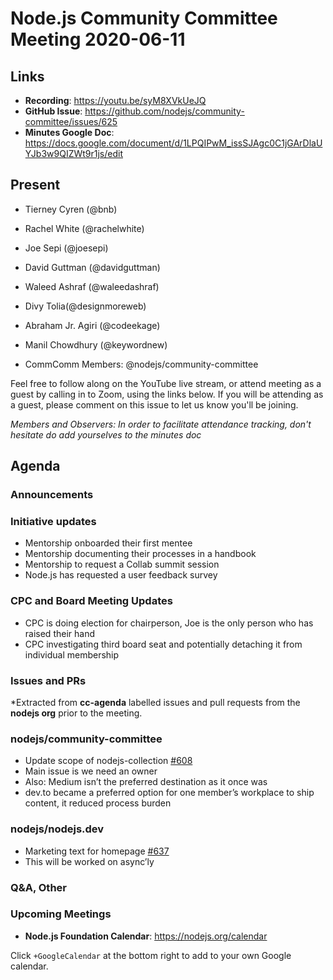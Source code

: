 # Node.js  Community Committee Meeting 2020-06-11

## Links

* **Recording**: https://youtu.be/syM8XVkUeJQ
* **GitHub Issue**: https://github.com/nodejs/community-committee/issues/625
* **Minutes Google Doc**: https://docs.google.com/document/d/1LPQIPwM_issSJAgc0C1jGArDlaUYJb3w9QIZWt9r1js/edit

## Present

* Tierney Cyren (@bnb)
* Rachel White (@rachelwhite)
* Joe Sepi (@joesepi)
* David Guttman (@davidguttman)
* Waleed Ashraf (@waleedashraf)
* Divy Tolia(@designmoreweb)
* Abraham Jr. Agiri (@codeekage) 
* Manil Chowdhury (@keywordnew)

* CommComm Members: @nodejs/community-committee

Feel free to follow along on the YouTube live stream, or attend meeting as a guest 
by calling in to Zoom, using the links below. If you will be attending as a guest, 
please comment on this issue to let us know you'll be joining.

*Members and Observers: In order to facilitate attendance tracking, don't hesitate do add yourselves to the minutes doc*

## Agenda

### Announcements

### Initiative updates

* Mentorship onboarded their first mentee
* Mentorship documenting their processes in a handbook
* Mentorship to request a Collab summit session
* Node.js has requested a user feedback survey

### CPC and Board Meeting Updates

* CPC is doing election for chairperson, Joe is the only person who has raised their hand
* CPC investigating third board seat and potentially detaching it from individual membership

### Issues and PRs 

*Extracted from **cc-agenda** labelled issues and pull requests from the **nodejs org** prior to the meeting.

### nodejs/community-committee

* Update scope of nodejs-collection [#608](https://github.com/nodejs/community-committee/issues/608)
 * Main issue is we need an owner
 * Also: Medium isn’t the preferred destination as it once was
 * dev.to became a preferred option for one member’s workplace to ship content, it reduced process burden

### nodejs/nodejs.dev

* Marketing text for homepage [#637](https://github.com/nodejs/nodejs.dev/issues/637)
 * This will be worked on async’ly


### Q&A, Other

### Upcoming Meetings

* **Node.js Foundation Calendar**: https://nodejs.org/calendar

Click `+GoogleCalendar` at the bottom right to add to your own Google calendar.

